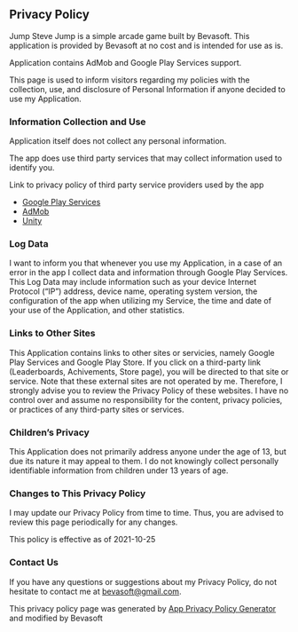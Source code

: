 
## Privacy Policy

Jump Steve Jump is a simple arcade game built by Bevasoft. This application is provided by Bevasoft at no cost and is intended for use as is.

Application contains AdMob and Google Play Services support.

This page is used to inform visitors regarding my policies with the collection, use, and disclosure of Personal Information if anyone decided to use my Application.

### Information Collection and Use

Application itself does not collect any personal information.

The app does use third party services that may collect information used to identify you.

Link to privacy policy of third party service providers used by the app

*   [Google Play Services](https://www.google.com/policies/privacy/)
*   [AdMob](https://support.google.com/admob/answer/6128543?hl=en)
*   [Unity](https://unity3d.com/legal/privacy-policy)

### Log Data

I want to inform you that whenever you use my Application, in a case of an error in the app I collect data and information through Google Play Services. This Log Data may include information such as your device Internet Protocol (“IP”) address, device name, operating system version, the configuration of the app when utilizing my Service, the time and date of your use of the Application, and other statistics.

### Links to Other Sites

This Application contains links to other sites or servicies, namely Google Play Services and Google Play Store. If you click on a third-party link (Leaderboards, Achivements, Store page), you will be directed to that site or service. Note that these external sites are not operated by me. Therefore, I strongly advise you to review the Privacy Policy of these websites. I have no control over and assume no responsibility for the content, privacy policies, or practices of any third-party sites or services.

### Children’s Privacy

This Application does not primarily address anyone under the age of 13, but due its nature it may appeal to them. I do not knowingly collect personally identifiable information from children under 13 years of age.

### Changes to This Privacy Policy

I may update our Privacy Policy from time to time. Thus, you are advised to review this page periodically for any changes.

This policy is effective as of 2021-10-25

### Contact Us

If you have any questions or suggestions about my Privacy Policy, do not hesitate to contact me at bevasoft@gmail.com.

This privacy policy page was generated by [App Privacy Policy Generator](https://app-privacy-policy-generator.firebaseapp.com/) and modified by Bevasoft

